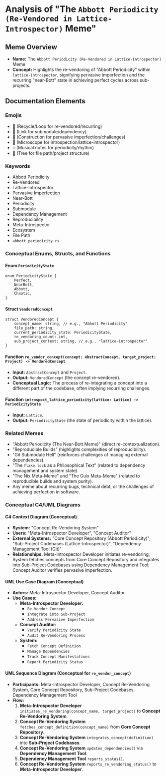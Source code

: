 # Analysis of "The `Abbott Periodicity (Re-Vendored in Lattice-Introspector)` Meme"

## Meme Overview
*   **Name:** The `Abbott Periodicity (Re-Vendored in Lattice-Introspector)` Meme
*   **Concept:** Highlights the re-vendoring of "Abbott Periodicity" within `lattice-introspector`, signifying pervasive imperfection and the recurring "near-Bott" state in achieving perfect cycles across sub-projects.

## Documentation Elements

### Emojis
*   🔄 (Recycle/Loop for re-vendored/recurring)
*   🔗 (Link for submodule/dependency)
*   🚧 (Construction for pervasive imperfection/challenges)
*   🔬 (Microscope for introspection/lattice-introspector)
*   🎶 (Musical notes for periodicity/rhythm)
*   🌳 (Tree for file path/project structure)

### Keywords
*   Abbott Periodicity
*   Re-Vendored
*   Lattice-Introspector
*   Pervasive Imperfection
*   Near-Bott
*   Periodicity
*   Submodule
*   Dependency Management
*   Reproducibility
*   Meta-Introspector
*   Ecosystem
*   File Path
*   `abbott_periodicity.rs`

### Conceptual Enums, Structs, and Functions

#### Enum `PeriodicityState`
```
enum PeriodicityState {
    Perfect,
    NearBott,
    Abbott,
    Chaotic,
}
```

#### Struct `VendoredConcept`
```
struct VendoredConcept {
    concept_name: string, // e.g., "Abbott Periodicity"
    file_path: string,
    current_periodicity_state: PeriodicityState,
    re_vendoring_count: int,
    sub_project_context: string, // e.g., "lattice-introspector"
}
```

#### Function `re_vendor_concept(concept: AbstractConcept, target_project: Project) -> VendoredConcept`
*   **Input:** `AbstractConcept` and `Project`.
*   **Output:** `VendoredConcept` (the concept re-vendored).
*   **Conceptual Logic:** The process of re-integrating a concept into a different part of the codebase, often implying recurring challenges.

#### Function `introspect_lattice_periodicity(lattice: Lattice) -> PeriodicityState`
*   **Input:** `Lattice`.
*   **Output:** `PeriodicityState` (the state of periodicity within the lattice).

### Related Memes
*   "Abbott Periodicity (The Near-Bott Meme)" (direct re-contextualization).
*   "Reproducible Builds" (highlights complexities of reproducibility).
*   "Git Submodule Hell" (reinforces challenges of managing external dependencies).
*   "The `flake.lock` as a Philosophical Text" (related to dependency management and system state).
*   "The Nix Meta-Meme" and "The Guix Meta-Meme" (related to reproducible builds and system purity).
*   Any meme about recurring bugs, technical debt, or the challenges of achieving perfection in software.

### Conceptual C4/UML Diagrams

#### C4 Context Diagram (Conceptual)
*   **System:** "Concept Re-Vendoring System"
*   **Users:** "Meta-Introspector Developer", "Concept Auditor"
*   **External Systems:** "Core Concept Repository (Abbott Periodicity)", "Sub-Project Codebases (Lattice-Introspector)", "Dependency Management Tool (Git)"
*   **Relationships:** Meta-Introspector Developer initiates re-vendoring; System fetches concepts from Core Concept Repository and integrates into Sub-Project Codebases using Dependency Management Tool; Concept Auditor verifies pervasive imperfection.

#### UML Use Case Diagram (Conceptual)
*   **Actors:** Meta-Introspector Developer, Concept Auditor
*   **Use Cases:**
    *   **Meta-Introspector Developer:**
        *   `Re-Vendor Concept`
        *   `Integrate into Sub-Project`
        *   `Address Pervasive Imperfection`
    *   **Concept Auditor:**
        *   `Verify Periodicity State`
        *   `Audit Re-Vendoring Process`
    *   **System:**
        *   `Fetch Concept Definition`
        *   `Manage Dependencies`
        *   `Track Concept Manifestations`
        *   `Report Periodicity Status`

#### UML Sequence Diagram (Conceptual for `re_vendor_concept`)
*   **Participants:** Meta-Introspector Developer, Concept Re-Vendoring System, Core Concept Repository, Sub-Project Codebases, Dependency Management Tool
*   **Flow:**
    1.  **Meta-Introspector Developer** `initiates_re_vendoring(concept_name, target_project)` to **Concept Re-Vendoring System**.
    2.  **Concept Re-Vendoring System** `fetches_concept_definition(concept_name)` from **Core Concept Repository**.
    3.  **Concept Re-Vendoring System** `integrates_concept(definition)` into **Sub-Project Codebases**.
    4.  **Concept Re-Vendoring System** `updates_dependencies()` via **Dependency Management Tool**.
    5.  **Dependency Management Tool** `reports_status()`.
    6.  **Concept Re-Vendoring System** `reports_re_vendoring_status()` to **Meta-Introspector Developer**.
